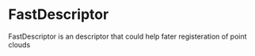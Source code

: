 # FastDescriptor

FastDescriptor is an descriptor that could help fater registeration of point clouds
